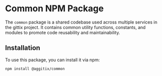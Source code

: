 # Common NPM Package

The `common` package is a shared codebase used across multiple services in the gittix project. It contains common utility functions, constants, and modules to promote code reusability and maintainability.

## Installation

To use this package, you can install it via npm:

```bash
npm install @aggitix/common